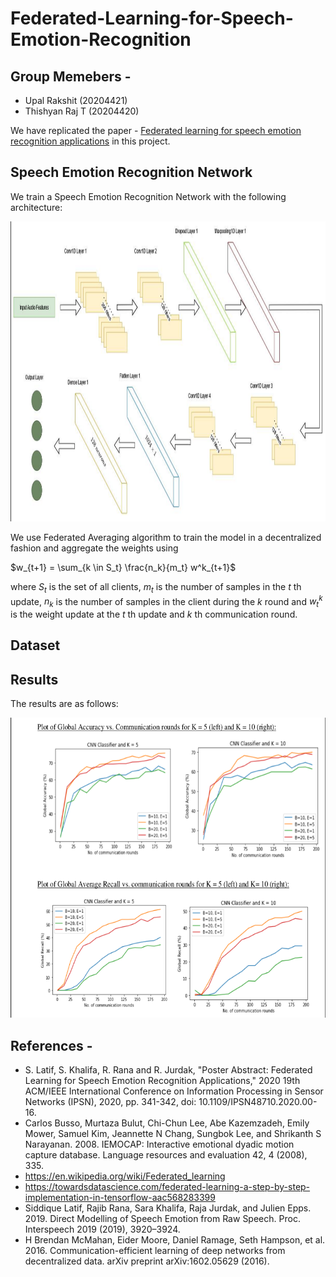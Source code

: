 # Federated-Learning-for-Speech-Emotion-Recognition

## Group Memebers - 
 - Upal Rakshit (20204421)
 - Thishyan Raj T (20204420)

We have replicated the paper - [Federated learning for speech emotion recognition applications](https://ieeexplore.ieee.org/abstract/document/9111050) in this project.

## Speech Emotion Recognition Network
We train a Speech Emotion Recognition Network with the following architecture:

<img src="https://github.com/ThishRaj/Federated-Learning-for-Speech-Emotion-Recognition/blob/main/Architecture-FLSER.png" alt="Results" style="height: 480px; width: 960px;"/>

We use Federated Averaging algorithm to train the model in a decentralized fashion and aggregate the weights using

$w_{t+1} = \sum_{k \in S_t} \frac{n_k}{m_t} w^k_{t+1}$  

where $S_t$ is the set of all clients, $m_t$ is the number of samples in the $t$ th update, $n_k$ is the number of samples in the client during the $k$ round and $w^k_t$ is the weight update at the $t$ th update and $k$ th communication round.

## Dataset


## Results

The results are as follows:

<img src="https://github.com/ThishRaj/Federated-Learning-for-Speech-Emotion-Recognition/blob/main/Results-FLSER.png" alt="Results" style="height: 480px; width: 640px;"/>

## References -
- S. Latif, S. Khalifa, R. Rana and R. Jurdak, "Poster Abstract: Federated Learning for Speech Emotion Recognition Applications," 2020 19th ACM/IEEE International Conference on Information Processing in Sensor Networks (IPSN), 2020, pp. 341-342, doi: 10.1109/IPSN48710.2020.00-16.
- Carlos Busso, Murtaza Bulut, Chi-Chun Lee, Abe Kazemzadeh, Emily Mower, Samuel Kim, Jeannette N Chang, Sungbok Lee, and Shrikanth S Narayanan. 2008. IEMOCAP: Interactive emotional dyadic motion capture database. Language resources and evaluation 42, 4 (2008), 335.
- https://en.wikipedia.org/wiki/Federated_learning
- https://towardsdatascience.com/federated-learning-a-step-by-step-implementation-in-tensorflow-aac568283399
- Siddique Latif, Rajib Rana, Sara Khalifa, Raja Jurdak, and Julien Epps. 2019. Direct Modelling of Speech Emotion from Raw Speech. Proc. Interspeech 2019 (2019), 3920–3924.
- H Brendan McMahan, Eider Moore, Daniel Ramage, Seth Hampson, et al. 2016. Communication-efficient learning of deep networks from decentralized data. arXiv preprint arXiv:1602.05629 (2016).
